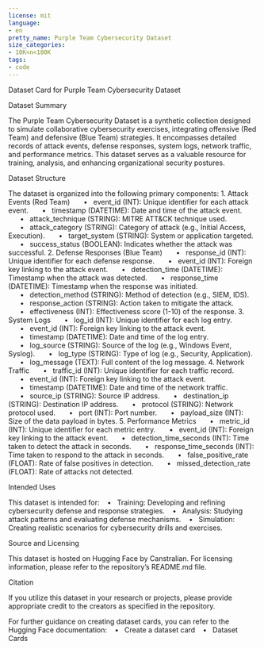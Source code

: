 ```yaml
---
license: mit
language:
- en
pretty_name: Purple Team Cybersecurity Dataset
size_categories:
- 10K<n<100K
tags:
- code
---
```


Dataset Card for Purple Team Cybersecurity Dataset

Dataset Summary

The Purple Team Cybersecurity Dataset is a synthetic collection designed to simulate collaborative cybersecurity exercises, integrating offensive (Red Team) and defensive (Blue Team) strategies. It encompasses detailed records of attack events, defense responses, system logs, network traffic, and performance metrics. This dataset serves as a valuable resource for training, analysis, and enhancing organizational security postures.

Dataset Structure

The dataset is organized into the following primary components:
	1.	Attack Events (Red Team)
      •   event_id (INT): Unique identifier for each attack event.
      •   timestamp (DATETIME): Date and time of the attack event.
      •   attack_technique (STRING): MITRE ATT&CK technique used.
      •   attack_category (STRING): Category of attack (e.g., Initial Access, Execution).
      •   target_system (STRING): System or application targeted.
      •   success_status (BOOLEAN): Indicates whether the attack was successful.
	2.	Defense Responses (Blue Team)
      •   response_id (INT): Unique identifier for each defense response.
      •   event_id (INT): Foreign key linking to the attack event.
      •   detection_time (DATETIME): Timestamp when the attack was detected.
      •   response_time (DATETIME): Timestamp when the response was initiated.
      •   detection_method (STRING): Method of detection (e.g., SIEM, IDS).
      •   response_action (STRING): Action taken to mitigate the attack.
      •   effectiveness (INT): Effectiveness score (1-10) of the response.
	3.	System Logs
      •   log_id (INT): Unique identifier for each log entry.
      •   event_id (INT): Foreign key linking to the attack event.
      •   timestamp (DATETIME): Date and time of the log entry.
      •   log_source (STRING): Source of the log (e.g., Windows Event, Syslog).
      •   log_type (STRING): Type of log (e.g., Security, Application).
      •   log_message (TEXT): Full content of the log message.
	4.	Network Traffic
      •   traffic_id (INT): Unique identifier for each traffic record.
      •   event_id (INT): Foreign key linking to the attack event.
      •   timestamp (DATETIME): Date and time of the network traffic.
      •   source_ip (STRING): Source IP address.
      •   destination_ip (STRING): Destination IP address.
      •   protocol (STRING): Network protocol used.
      •   port (INT): Port number.
      •   payload_size (INT): Size of the data payload in bytes.
	5.	Performance Metrics
      •   metric_id (INT): Unique identifier for each metric entry.
      •   event_id (INT): Foreign key linking to the attack event.
      •   detection_time_seconds (INT): Time taken to detect the attack in seconds.
      •   response_time_seconds (INT): Time taken to respond to the attack in seconds.
      •   false_positive_rate (FLOAT): Rate of false positives in detection.
      •   missed_detection_rate (FLOAT): Rate of attacks not detected.

Intended Uses

This dataset is intended for:
   •   Training: Developing and refining cybersecurity defense and response strategies.
   •   Analysis: Studying attack patterns and evaluating defense mechanisms.
   •   Simulation: Creating realistic scenarios for cybersecurity drills and exercises.

Source and Licensing

This dataset is hosted on Hugging Face by Canstralian. For licensing information, please refer to the repository’s README.md file.

Citation

If you utilize this dataset in your research or projects, please provide appropriate credit to the creators as specified in the repository.

For further guidance on creating dataset cards, you can refer to the Hugging Face documentation:
   •   Create a dataset card
   •   Dataset Cards